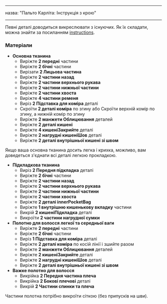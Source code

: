 - - -
назва: "Пальто Карліта: Інструкція з крою"
- - -

<Note>

Певні деталі доводиться викреслювати з існуючих. Як їх складати, можна знайти за посиланням [instructions](/docs/patterns/carlita/instructions).

</Note>

### Матеріали

- **Основна тканина**
  - Виріжте **2 передні** частини
  - Виріжте **2 бічні** частини
  - Вирізати **2 Лицьова частина**
  - Виріжте **2 частини назад**
  - Виріжте **2 частини верхнього рукава**
  - Виріжте **2 частини нижньої частини**
  - Виріжте **2 частини хвоста**
  - Виріжте **4 частини ременя**
  - Виріз **2 Підставка для коміра** деталі
  - Скроїти **2 деталі коміра** по згину або Скроїти верхній комір по згину, а нижній комір по згину
  - Виріжте **2 манжети Облицювання** деталей
  - Виріжте **2 деталі кишені**
  - Виріжте **4 кишеніЗакрийте** деталі
  - Виріжте **2 нагрудні кишеніШов** деталі
  - Виріжте **2 деталі внутрішньої кишені зі швом**

<Note>

Якщо ваша основна тканина досить легка і крихка, можливо, вам доведеться з'єднати всі деталі легкою прокладкою.

</Note>

- **Підкладкова тканина**
  - Виріз **2 Передня підкладка** деталі
  - Виріжте **2 бічні** частини
  - Виріжте **2 частини назад**
  - Виріжте **2 частини верхнього рукава**
  - Виріжте **2 частини нижньої частини**
  - Виріжте **2 частини хвоста**
  - Виріжте **2 деталі innerPocketBag**
  - Виріжте **1 внутрішню кишенькову вкладку** частини
  - Викрій **2 кишеніПідкладка** деталі
  - Викроїти **2 частини нагрудної сумки**
- **Полотно для волосся легкої та середньої ваги**
  - Виріжте **2 передні** частини
  - Виріжте **2 бічні** частини
  - Виріз **1 Підставка для коміра** деталі
  - Виріжте **2 деталі коміра** по косій лінії і зшийте разом
  - Виріжте **2 манжети Облицювання** деталей
  - Виріжте **2 кишеніЗакрийте** деталі
  - Виріжте **2 нагрудні кишеніШов** деталі
  - Виріжте **2 деталі внутрішньої кишені зі швом**
- **Важке полотно для волосся**
  - Викрійка **2 Передня частина плеча**
  - Викрійка **2 Бокові плечові** деталі
  - Викрій **2 Частини спинки та плеча**

<Note>

Частини полотна потрібно викроїти сіткою (без припусків на шви).

</Note>
